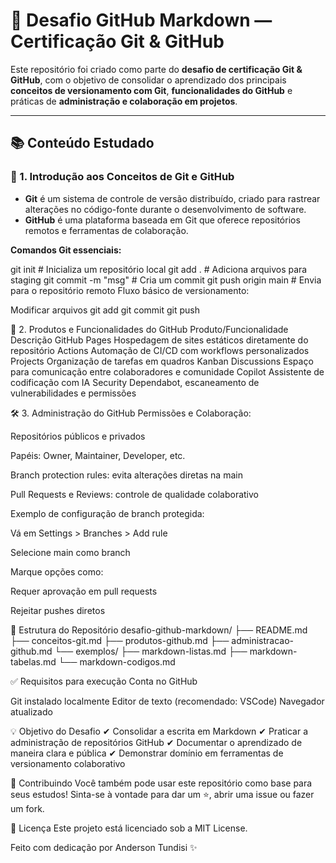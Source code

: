 # 🧠 Desafio GitHub Markdown — Certificação Git & GitHub

Este repositório foi criado como parte do **desafio de certificação Git & GitHub**, com o objetivo de consolidar o aprendizado dos principais **conceitos de versionamento com Git**, **funcionalidades do GitHub** e práticas de **administração e colaboração em projetos**.

---

## 📚 Conteúdo Estudado

### 📌 1. Introdução aos Conceitos de Git e GitHub

- **Git** é um sistema de controle de versão distribuído, criado para rastrear alterações no código-fonte durante o desenvolvimento de software.
- **GitHub** é uma plataforma baseada em Git que oferece repositórios remotos e ferramentas de colaboração.

**Comandos Git essenciais:**

git init            # Inicializa um repositório local
git add .           # Adiciona arquivos para staging
git commit -m "msg" # Cria um commit
git push origin main # Envia para o repositório remoto
Fluxo básico de versionamento:

Modificar arquivos
git add
git commit
git push

🚀 2. Produtos e Funcionalidades do GitHub
Produto/Funcionalidade	Descrição
GitHub Pages	Hospedagem de sites estáticos diretamente do repositório
Actions	Automação de CI/CD com workflows personalizados
Projects	Organização de tarefas em quadros Kanban
Discussions	Espaço para comunicação entre colaboradores e comunidade
Copilot	Assistente de codificação com IA
Security	Dependabot, escaneamento de vulnerabilidades e permissões

🛠️ 3. Administração do GitHub
Permissões e Colaboração:

Repositórios públicos e privados

Papéis: Owner, Maintainer, Developer, etc.

Branch protection rules: evita alterações diretas na main

Pull Requests e Reviews: controle de qualidade colaborativo

Exemplo de configuração de branch protegida:

Vá em Settings > Branches > Add rule

Selecione main como branch

Marque opções como:

Requer aprovação em pull requests

Rejeitar pushes diretos

📂 Estrutura do Repositório
desafio-github-markdown/
├── README.md
├── conceitos-git.md
├── produtos-github.md
├── administracao-github.md
└── exemplos/
    ├── markdown-listas.md
    ├── markdown-tabelas.md
    └── markdown-codigos.md
    
✅ Requisitos para execução Conta no GitHub

Git instalado localmente
Editor de texto (recomendado: VSCode)
Navegador atualizado

💡 Objetivo do Desafio
✔ Consolidar a escrita em Markdown
✔ Praticar a administração de repositórios GitHub
✔ Documentar o aprendizado de maneira clara e pública
✔ Demonstrar domínio em ferramentas de versionamento colaborativo

🤝 Contribuindo
Você também pode usar este repositório como base para seus estudos!
Sinta-se à vontade para dar um ⭐, abrir uma issue ou fazer um fork.

📄 Licença
Este projeto está licenciado sob a MIT License.

Feito com dedicação por Anderson Tundisi ✨
